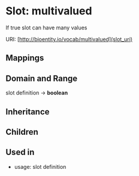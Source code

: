 # Slot: multivalued


If true slot can have many values

URI: [http://bioentity.io/vocab/multivalued](slot_uri)
## Mappings

## Domain and Range

slot definition -> **boolean**
## Inheritance

## Children

## Used in

 *  usage: slot definition
